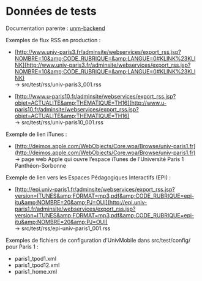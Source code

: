 Données de tests
================

Documentation parente : [unm-backend](README.md)

Exemples de flux RSS en production :

  * [http://www.univ-paris3.fr/adminsite/webservices/export_rss.jsp?NOMBRE=10&amp;CODE_RUBRIQUE=&amp;LANGUE=0#KLINK%23KLINK](http://www.univ-paris3.fr/adminsite/webservices/export_rss.jsp?NOMBRE=10&amp;CODE_RUBRIQUE=&amp;LANGUE=0#KLINK%23KLINK) 
    <br> → src/test/rss/univ-paris3_001.rss
    
  * [http://www.u-paris10.fr/adminsite/webservices/export_rss.jsp?objet=ACTUALITE&amp;THEMATIQUE=TH16](http://www.u-paris10.fr/adminsite/webservices/export_rss.jsp?objet=ACTUALITE&amp;THEMATIQUE=TH16) 
    <br> → src/test/rss/univ-paris10_001.rss

Exemple de lien iTunes :

  * [http://deimos.apple.com/WebObjects/Core.woa/Browse/univ-paris1.fr](http://deimos.apple.com/WebObjects/Core.woa/Browse/univ-paris1.fr) 
    <br> → page web Apple qui ouvre l’espace iTunes de l’Université Paris 1 Panthéon-Sorbonne
   
Exemple de lien vers les Espaces Pédagogiques Interactifs (EPI) :

  * [http://epi.univ-paris1.fr/adminsite/webservices/export_rss.jsp?version=ITUNES&amp;FORMAT=mp3,pdf&amp;CODE_RUBRIQUE=epi-itu&amp;NOMBRE=20&amp;PJ=OUI](http://epi.univ-paris1.fr/adminsite/webservices/export_rss.jsp?version=ITUNES&amp;FORMAT=mp3,pdf&amp;CODE_RUBRIQUE=epi-itu&amp;NOMBRE=20&amp;PJ=OUI) 
    <br> → src/test/rss/epi-univ-paris1_001.rss

Exemples de fichiers de configuration d’UnivMobile dans src/test/config/ pour Paris 1 :

   * paris1_tpod1.xml
   * paris1_tpod12.xml
   * paris1_home.xml
   

  